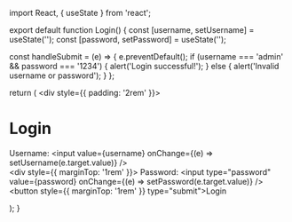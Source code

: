 import React, { useState } from 'react';

export default function Login() {
  const [username, setUsername] = useState('');
  const [password, setPassword] = useState('');

  const handleSubmit = (e) => {
    e.preventDefault();
    if (username === 'admin' && password === '1234') {
      alert('Login successful!');
    } else {
      alert('Invalid username or password');
    }
  };

  return (
    <div style={{ padding: '2rem' }}>
      <h1>Login</h1>
      <form onSubmit={handleSubmit}>
        <div>
          <label>Username: </label>
          <input value={username} onChange={(e) => setUsername(e.target.value)} />
        </div>
        <div style={{ marginTop: '1rem' }}>
          <label>Password: </label>
          <input type="password" value={password} onChange={(e) => setPassword(e.target.value)} />
        </div>
        <button style={{ marginTop: '1rem' }} type="submit">Login</button>
      </form>
    </div>
  );
}
